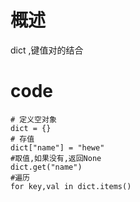 # 概述
dict ,键值对的结合
# code
```
# 定义空对象
dict = {}
# 存值
dict["name"] = "hewe"
#取值,如果没有,返回None
dict.get("name") 
#遍历
for key,val in dict.items()
```